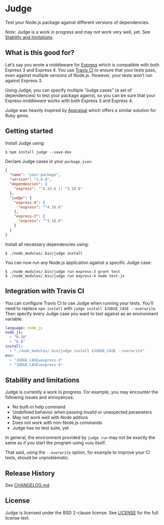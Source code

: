 # Judge

Test your Node.js package against different versions of dependencies.

*Note:* Judge is a work in progress and may not work very well, yet. See [Stability and limitations](#stability-and-limitations).

## What is this good for?

Let’s say you wrote a middleware for [Express](http://expressjs.com) which is compatible with both Express 3 and Express 4. You use [Travis CI](https://travis-ci.org) to ensure that your tests pass, even against multiple versions of Node.js. However, your tests won’t run against Express 3.

Using Judge, you can specify multiple “Judge cases” (a set of dependencies) to test your package against, so you can be sure that your Express middleware works with both Express 3 and Express 4.

Judge was heavily inspired by [Appraisal](https://github.com/thoughtbot/appraisal) which offers a similar solution for Ruby gems.

## Getting started

Install Judge using:

```shell
$ npm install judge --save-dev
```

Declare Judge cases in your `package.json`:

```json
{
  "name": "your-package",
  "version": "1.0.0",
  "dependencies": {
    "express": "^4.10.6 || ^3.18.6"
  },
  "judge": {
    "express-4": {
      "express": "^4.10.6"
    },
    "express-3": {
      "express": "^3.18.6"
    }
  }
}
```

Install all necessary dependencies using:

```shell
$ ./node_modules/.bin/judge install
```

You can now run any Node.js application against a specific Judge case:

```shell
$ ./node_modules/.bin/judge run express-3 grunt test
$ ./node_modules/.bin/judge run express-4 node test.js
```

## Integration with Travis CI

You can configure Travis CI to use Judge when running your tests. You’ll need to replace `npm install` with `judge install $JUDGE_CASE --overwrite`. Then specify every Judge case you want to test against as an environment variable.

```yaml
language: node_js
node_js:
  - "0.10"
  - "0.8"
install:
  - "./node_modules/.bin/judge install $JUDGE_CASE --overwrite"
env:
  - "JUDGE_CASE=express-3"
  - "JUDGE_CASE=express-4"
```

## Stability and limitations

Judge is currently a work in progress. For example, you may encounter the following issues and annoyances:

- No built-in help command
- Undefined behavior when passing invalid or unexpected parameters
- May not work well with Node addons
- Does not work with non-Node.js commands
- Judge has no test suite, yet

In general, the environment provided by `judge run` may not be exactly the same as if you start the program using `node` itself.

That said, using the `--overwrite` option, for example to improve your CI tests, should be unproblematic.

## Release History

See [CHANGELOG.md](./CHANGELOG.md).

## License

Judge is licensed under the BSD 2-clause license. See [LICENSE](./LICENSE) for the full license text.
